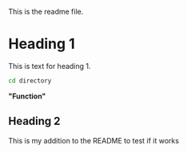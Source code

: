 This is the readme file.

# Heading 1
This is text for heading 1.

```bash
cd directory
```

 **"Function"**
 
## Heading 2
This is my addition to the README to test if it works



